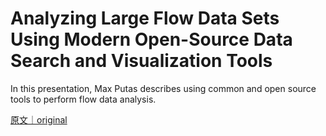 
# Analyzing Large Flow Data Sets Using Modern Open-Source Data Search and Visualization Tools

In this presentation, Max Putas describes using common and open source tools to perform flow data analysis.

[原文｜original](https://insights.sei.cmu.edu/library/analyzing-large-flow-data-sets-using-modern-open-source-data-search-and-visualization-tools/)
        